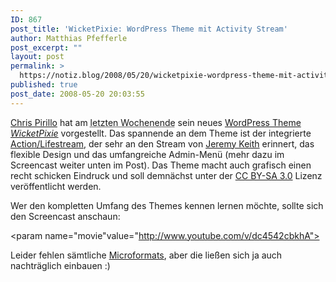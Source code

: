 ```yaml
---
ID: 867
post_title: 'WicketPixie: WordPress Theme mit Activity Stream'
author: Matthias Pfefferle
post_excerpt: ""
layout: post
permalink: >
  https://notiz.blog/2008/05/20/wicketpixie-wordpress-theme-mit-activity-stream/
published: true
post_date: 2008-05-20 20:03:55
---
```

<a href="http://chris.pirillo.com">Chris Pirillo</a> hat am <abbr class="dtstart" title="2008-05-17">letzten Wochenende</abbr> sein neues <a href="http://chris.pirillo.com/2008/05/17/wicketpixie-wordpress-theme-screencast/">WordPress Theme <em>WicketPixie</em></a> vorgestellt. Das spannende an dem Theme ist der integrierte <a href="http://chris.pirillo.com/social-me/">Action/Lifestream</a>, der sehr an den Stream von <a href="http://adactio.com/extras/stream/">Jeremy Keith</a> erinnert, das flexible Design und das umfangreiche Admin-Menü (mehr dazu im Screencast weiter unten im Post).
Das Theme macht auch grafisch einen recht schicken Eindruck und soll demnächst unter der <a href="http://creativecommons.org/licenses/by-sa/3.0/">CC BY-SA 3.0</a> Lizenz veröffentlicht werden.

<!--more-->

Wer den kompletten Umfang des Themes kennen lernen möchte, sollte sich den Screencast anschaun:

<object type="application/x-shockwave-flash" style="width:425px; height:350px" data="http://www.youtube.com/v/dc4542cbkhA"><param name="movie"value="http://www.youtube.com/v/dc4542cbkhA"></param></object>

Leider fehlen sämtliche <a href="http://microformats.org">Microformats</a>, aber die ließen sich ja auch nachträglich einbauen :)